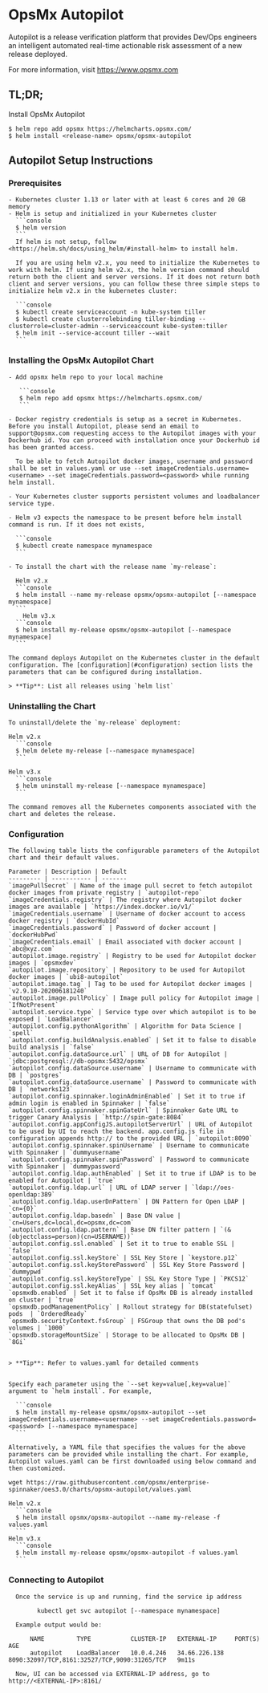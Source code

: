 # OpsMx Autopilot

Autopilot is a release verification platform that provides Dev/Ops engineers an intelligent automated real-time actionable risk assessment of a new release deployed.

For more information, visit https://www.opsmx.com

## TL;DR;
Install OpsMx Autopilot
  ```console
  $ helm repo add opsmx https://helmcharts.opsmx.com/
  $ helm install <release-name> opsmx/opsmx-autopilot
  ```
## Autopilot Setup Instructions

### Prerequisites

	- Kubernetes cluster 1.13 or later with at least 6 cores and 20 GB memory
	- Helm is setup and initialized in your Kubernetes cluster
	  ```console
	  $ helm version
	  ```
	  If helm is not setup, follow <https://helm.sh/docs/using_helm/#install-helm> to install helm.

	  If you are using helm v2.x, you need to initialize the Kubernetes to work with helm. If using helm v2.x, the helm version command should return both the client and server versions. If it does not return both client and server versions, you can follow these three simple steps to initialize helm v2.x in the kubernetes cluster:

	  ```console
	  $ kubectl create serviceaccount -n kube-system tiller
	  $ kubectl create clusterrolebinding tiller-binding --clusterrole=cluster-admin --serviceaccount kube-system:tiller
	  $ helm init --service-account tiller --wait
	  ```

### Installing the OpsMx Autopilot Chart

	- Add opsmx helm repo to your local machine

	   ```console
	   $ helm repo add opsmx https://helmcharts.opsmx.com/
	   ```

	- Docker registry credentials is setup as a secret in Kubernetes. Before you install Autopilot, please send an email to support@opsmx.com requesting access to the Autopilot images with your Dockerhub id. You can proceed with installation once your Dockerhub id has been granted access.

	  To be able to fetch Autopilot docker images, username and password shall be set in values.yaml or use --set imageCredentials.username=<username> --set imageCredentials.password=<password> while running helm install.

	- Your Kubernetes cluster supports persistent volumes and loadbalancer service type.

	- Helm v3 expects the namespace to be present before helm install command is run. If it does not exists,

	  ```console
	  $ kubectl create namespace mynamespace
	  ```

	- To install the chart with the release name `my-release`:

	  Helm v2.x
	  ```console
	  $ helm install --name my-release opsmx/opsmx-autopilot [--namespace mynamespace]
	  ```
		Helm v3.x
	  ```console
	  $ helm install my-release opsmx/opsmx-autopilot [--namespace mynamespace]
	  ```

	The command deploys Autopilot on the Kubernetes cluster in the default configuration. The [configuration](#configuration) section lists the parameters that can be configured during installation.

	> **Tip**: List all releases using `helm list`

### Uninstalling the Chart

	To uninstall/delete the `my-release` deployment:

	Helm v2.x
	  ```console
	  $ helm delete my-release [--namespace mynamespace]
	  ```

	Helm v3.x
	  ```console
	  $ helm uninstall my-release [--namespace mynamespace]
	  ```

	The command removes all the Kubernetes components associated with the chart and deletes the release.

### Configuration

	The following table lists the configurable parameters of the Autopilot chart and their default values.

	Parameter | Description | Default
	--------- | ----------- | -------
	`imagePullSecret` | Name of the image pull secret to fetch autopilot docker images from private registry | `autopilot-repo`
	`imageCredentials.registry` | The registry where Autopilot docker images are available | `https://index.docker.io/v1/`
	`imageCredentials.username` | Username of docker account to access docker registry | `dockerHubId`
	`imageCredentials.password` | Password of docker account | `dockerHubPwd`
	`imageCredentials.email` | Email associated with docker account | `abc@xyz.com`
	`autopilot.image.registry` | Registry to be used for Autopilot docker images | `opsmxdev`
	`autopilot.image.repository` | Repository to be used for Autopilot docker images | `ubi8-autopilot`
	`autopilot.image.tag` | Tag to be used for Autopilot docker images | `v2.9.10-202006181240`
	`autopilot.image.pullPolicy` | Image pull policy for Autopilot image | `IfNotPresent`
	`autopilot.service.type` | Service type over which autopilot is to be exposed | `LoadBalancer`
	`autopilot.config.pythonAlgorithm` | Algorithm for Data Science | `spell`
	`autopilot.config.buildAnalysis.enabled` | Set it to false to disable build analysis | `false`
	`autopilot.config.dataSource.url` | URL of DB for Autopilot | `jdbc:postgresql://db-opsmx:5432/opsmx`
	`autopilot.config.dataSource.username` | Username to communicate with DB | `postgres`
	`autopilot.config.dataSource.username` | Password to communicate with DB | `networks123`
	`autopilot.config.spinnaker.loginAdminEnabled` | Set it to true if admin login is enabled in Spinnaker | `false`
	`autopilot.config.spinnaker.spinGateUrl` | Spinnaker Gate URL to trigger Canary Analysis | `http://spin-gate:8084`
	`autopilot.config.appConfigJS.autopilotServerUrl` | URL of Autopilot to be used by UI to reach the backend. app.config.js file in configuration appends http:// to the provided URL | `autopilot:8090`
	`autopilot.config.spinnaker.spinUsername` | Username to communicate with Spinnaker | `dummyusername`
	`autopilot.config.spinnaker.spinPassword` | Password to communicate with Spinnaker | `dummypassword`
	`autopilot.config.ldap.authEnabled` | Set it to true if LDAP is to be enabled for Autopilot | `true`
	`autopilot.config.ldap.url` | URL of LDAP server | `ldap://oes-openldap:389`
	`autopilot.config.ldap.userDnPattern` | DN Pattern for Open LDAP | `cn={0}`
	`autopilot.config.ldap.basedn` | Base DN value | `cn=Users,dc=local,dc=opsmx,dc=com`
	`autopilot.config.ldap.pattern` | Base DN filter pattern | `(&(objectclass=person)(cn=USERNAME))`
	`autopilot.config.ssl.enabled` | Set it to true to enable SSL | `false`
	`autopilot.config.ssl.keyStore` | SSL Key Store | `keystore.p12`
	`autopilot.config.ssl.keyStorePassword` | SSL Key Store Password | `dummypwd`
	`autopilot.config.ssl.keyStoreType` | SSL Key Store Type | `PKCS12`
	`autopilot.config.ssl.keyAlias` | SSL key alias | `tomcat`
	`opsmxdb.enabled` | Set it to false if OpsMx DB is already installed on cluster | `true`
	`opsmxdb.podManagementPolicy` | Rollout strategy for DB(statefulset) pods  | `OrderedReady`
	`opsmxdb.securityContext.fsGroup` | FSGroup that owns the DB pod's volumes | `1000`
	`opsmxdb.storageMountSize` | Storage to be allocated to OpsMx DB | `8Gi`


	> **Tip**: Refer to values.yaml for detailed comments


	Specify each parameter using the `--set key=value[,key=value]` argument to `helm install`. For example,

	  ```console
	  $ helm install my-release opsmx/opsmx-autopilot --set imageCredentials.username=<username> --set imageCredentials.password=<password> [--namespace mynamespace]
	  ```

	Alternatively, a YAML file that specifies the values for the above parameters can be provided while installing the chart. For example, Autopilot values.yaml can be first downloaded using below command and then customized.

	wget https://raw.githubusercontent.com/opsmx/enterprise-spinnaker/oes3.0/charts/opsmx-autopilot/values.yaml

	Helm v2.x
	  ```console
	  $ helm install opsmx/opsmx-autopilot --name my-release -f values.yaml
	  ```
	Helm v3.x
	  ```console
	  $ helm install my-release opsmx/opsmx-autopilot -f values.yaml
	  ```

### Connecting to Autopilot

	  Once the service is up and running, find the service ip address

	  		kubectl get svc autopilot [--namespace mynamespace]

	  Example output would be:

	      NAME         TYPE           CLUSTER-IP   EXTERNAL-IP     PORT(S)                                        AGE
	      autopilot    LoadBalancer   10.0.4.246   34.66.226.138   8090:32097/TCP,8161:32527/TCP,9090:31265/TCP   9m11s

	  Now, UI can be accessed via EXTERNAL-IP address, go to http://<EXTERNAL-IP>:8161/
